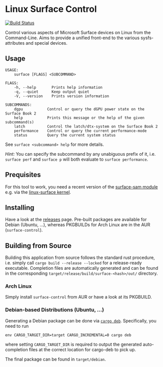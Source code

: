 # Linux Surface Control

[![Build Status]][travis]

[Build Status]: https://api.travis-ci.org/linux-surface/surface-control.svg?branch=master
[travis]: https://travis-ci.org/linux-surface/surface-control

Control various aspects of Microsoft Surface devices on Linux from the Command-Line.
Aims to provide a unified front-end to the various sysfs-attributes and special devices.

## Usage

```
USAGE:
    surface [FLAGS] <SUBCOMMAND>

FLAGS:
    -h, --help       Prints help information
    -q, --quiet      Keep output quiet
    -V, --version    Prints version information

SUBCOMMANDS:
    dgpu           Control or query the dGPU power state on the Surface Book 2
    help           Prints this message or the help of the given subcommand(s)
    latch          Control the latch/dtx-system on the Surface Book 2
    performance    Control or query the current performance-mode
    status         Query the current system status
```

See `surface <subcommand> help` for more details.

_Hint:_ You can specify the subcommand by any unabiguous prefix of it, i.e. `surface perf` and `surface p` will both evaluate to `surface performance`.

## Prequisites

For this tool to work, you need a recent version of the [surface-sam module][surface-sam] e.g. via the [linux-surface kernel][surface-kernel].

## Installing

Have a look at the [releases](https://github.com/linux-surface/surface-control/releases) page.
Pre-built packages are available for Debian (Ubuntu, ...), whereas PKGBUILDs for Arch Linux are in the AUR (`surface-control`).

## Building from Source

Building this application from source follows the standard rust procedure, i.e. simply call `cargo build --release --locked` for a release-ready executable.
Completion files are automatically generated and can be found in the corresponding `target/release/build/surface-<hash>/out/` directory.

### Arch Linux

Simply install `surface-control` from AUR or have a look at its PKGBUILD.

### Debian-based Distributions (Ubuntu, ...)

Generating a Debian package can be done via [`cargo deb`](https://github.com/mmstick/cargo-deb).
Specifically, you need to run
```
env CARGO_TARGET_DIR=target CARGO_INCREMENTAL=0 cargo deb
```
where setting `CARGO_TARGET_DIR` is required to output the generated auto-completion files at the correct location for cargo-deb to pick up.

The final package can be found in `target/debian`.

[surface-sam]: https://github.com/linux-surface/surface-aggregator-module
[surface-kernel]: https://github.com/linux-surface/linux-surface
